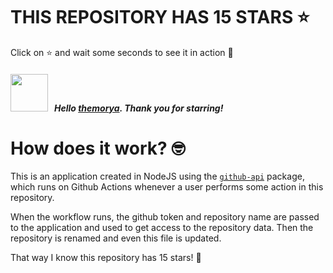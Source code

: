 # THIS REPOSITORY HAS 15 STARS :star:
Click on :star: and wait some seconds to see it in action :star_struck:

##### <img width="60" src="https://avatars.githubusercontent.com/u/115835301?v=4"/> &nbsp; Hello [themorya](https://github.com/themorya). Thank you for starring! 

# How does it work? :nerd_face:

This is an application created in NodeJS using the [`github-api`](https://www.npmjs.com/package/github-api) package, which runs on Github Actions whenever a user performs some action in this repository.
<br/>

When the workflow runs, the github token and repository name are passed to the application and used to get access to the repository data. Then the repository is renamed and even this file is updated.
<br/>

That way I know this repository has 15 stars! :monocle_face:
